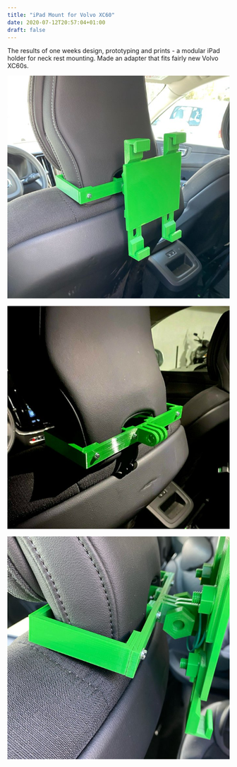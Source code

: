 ```yaml
---
title: "iPad Mount for Volvo XC60"
date: 2020-07-12T20:57:04+01:00
draft: false
---
```


The results of one weeks design, prototyping and prints - a modular iPad holder for neck rest mounting. Made an adapter that fits fairly new Volvo XC60s.

![](/EcvOk_xWAAAaF67.jpeg)

![](/EcvOkgsXoAAtuVs.jpeg)

![](/EcvOlcEWAAArRHf.jpeg)
